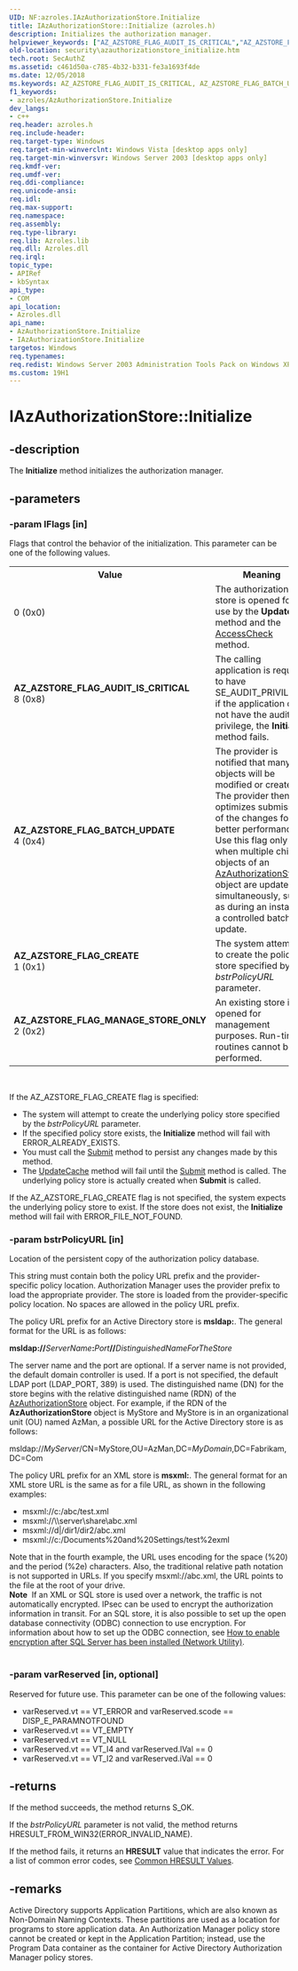 ```yaml
---
UID: NF:azroles.IAzAuthorizationStore.Initialize
title: IAzAuthorizationStore::Initialize (azroles.h)
description: Initializes the authorization manager.
helpviewer_keywords: ["AZ_AZSTORE_FLAG_AUDIT_IS_CRITICAL","AZ_AZSTORE_FLAG_BATCH_UPDATE","AZ_AZSTORE_FLAG_CREATE","AZ_AZSTORE_FLAG_MANAGE_STORE_ONLY","AzAuthorizationStore object [Security]","Initialize method","IAzAuthorizationStore interface [Security]","Initialize method","IAzAuthorizationStore.Initialize","IAzAuthorizationStore::Initialize","Initialize","Initialize method [Security]","Initialize method [Security]","AzAuthorizationStore object","Initialize method [Security]","IAzAuthorizationStore interface","azroles/IAzAuthorizationStore::Initialize","security.azauthorizationstore_initialize"]
old-location: security\azauthorizationstore_initialize.htm
tech.root: SecAuthZ
ms.assetid: c461d50a-c785-4b32-b331-fe3a1693f4de
ms.date: 12/05/2018
ms.keywords: AZ_AZSTORE_FLAG_AUDIT_IS_CRITICAL, AZ_AZSTORE_FLAG_BATCH_UPDATE, AZ_AZSTORE_FLAG_CREATE, AZ_AZSTORE_FLAG_MANAGE_STORE_ONLY, AzAuthorizationStore object [Security],Initialize method, IAzAuthorizationStore interface [Security],Initialize method, IAzAuthorizationStore.Initialize, IAzAuthorizationStore::Initialize, Initialize, Initialize method [Security], Initialize method [Security],AzAuthorizationStore object, Initialize method [Security],IAzAuthorizationStore interface, azroles/IAzAuthorizationStore::Initialize, security.azauthorizationstore_initialize
f1_keywords:
- azroles/AzAuthorizationStore.Initialize
dev_langs:
- c++
req.header: azroles.h
req.include-header: 
req.target-type: Windows
req.target-min-winverclnt: Windows Vista [desktop apps only]
req.target-min-winversvr: Windows Server 2003 [desktop apps only]
req.kmdf-ver: 
req.umdf-ver: 
req.ddi-compliance: 
req.unicode-ansi: 
req.idl: 
req.max-support: 
req.namespace: 
req.assembly: 
req.type-library: 
req.lib: Azroles.lib
req.dll: Azroles.dll
req.irql: 
topic_type:
- APIRef
- kbSyntax
api_type:
- COM
api_location:
- Azroles.dll
api_name:
- AzAuthorizationStore.Initialize
- IAzAuthorizationStore.Initialize
targetos: Windows
req.typenames: 
req.redist: Windows Server 2003 Administration Tools Pack on Windows XP
ms.custom: 19H1
---
```


# IAzAuthorizationStore::Initialize


## -description


The <b>Initialize</b> method initializes the authorization manager.


## -parameters




### -param lFlags [in]

Flags that control the behavior of the initialization. This parameter can be one of the following values.

<table>
<tr>
<th>Value</th>
<th>Meaning</th>
</tr>
<tr>
<td width="40%">
<dl>
<dt>0 (0x0)</dt>
</dl>
</td>
<td width="60%">
The authorization store is opened for use by the <b>Update</b> method and the <a href="https://docs.microsoft.com/windows/desktop/api/azroles/nf-azroles-iazclientcontext-accesscheck">AccessCheck</a> method.

</td>
</tr>
<tr>
<td width="40%"><a id="AZ_AZSTORE_FLAG_AUDIT_IS_CRITICAL"></a><a id="az_azstore_flag_audit_is_critical"></a><dl>
<dt><b>AZ_AZSTORE_FLAG_AUDIT_IS_CRITICAL</b></dt>
<dt>8 (0x8)</dt>
</dl>
</td>
<td width="60%">
The calling application is required to have SE_AUDIT_PRIVILEGE; if the application does not have the audit privilege, the <b>Initialize</b> method fails.

</td>
</tr>
<tr>
<td width="40%"><a id="AZ_AZSTORE_FLAG_BATCH_UPDATE"></a><a id="az_azstore_flag_batch_update"></a><dl>
<dt><b>AZ_AZSTORE_FLAG_BATCH_UPDATE</b></dt>
<dt>4 (0x4)</dt>
</dl>
</td>
<td width="60%">
The provider is notified that many objects will be modified or created. The provider then optimizes submission of the changes for better performance. Use this flag only when multiple child objects of an <a href="https://docs.microsoft.com/windows/desktop/api/azroles/nn-azroles-iazauthorizationstore">AzAuthorizationStore</a> object are updated  simultaneously, such as during an install or a controlled batch update.

</td>
</tr>
<tr>
<td width="40%"><a id="AZ_AZSTORE_FLAG_CREATE"></a><a id="az_azstore_flag_create"></a><dl>
<dt><b>AZ_AZSTORE_FLAG_CREATE</b></dt>
<dt>1 (0x1)</dt>
</dl>
</td>
<td width="60%">
The system attempts to create the policy store specified by the <i>bstrPolicyURL</i> parameter.

</td>
</tr>
<tr>
<td width="40%"><a id="AZ_AZSTORE_FLAG_MANAGE_STORE_ONLY"></a><a id="az_azstore_flag_manage_store_only"></a><dl>
<dt><b>AZ_AZSTORE_FLAG_MANAGE_STORE_ONLY</b></dt>
<dt>2 (0x2)</dt>
</dl>
</td>
<td width="60%">
An existing store is opened for management purposes. Run-time routines cannot  be performed.

</td>
</tr>
</table>
 

If the AZ_AZSTORE_FLAG_CREATE flag is specified:

<ul>
<li>The system will attempt to create the underlying policy store specified by the <i>bstrPolicyURL</i> parameter.</li>
<li>If the specified policy store exists, the <b>Initialize</b> method will fail with ERROR_ALREADY_EXISTS. </li>
<li>You must call the <a href="https://docs.microsoft.com/windows/desktop/api/azroles/nf-azroles-iazauthorizationstore-submit">Submit</a> method to persist any changes made by this method.</li>
<li>The <a href="https://docs.microsoft.com/windows/desktop/api/azroles/nf-azroles-iazauthorizationstore-updatecache">UpdateCache</a> method will fail until the <a href="https://docs.microsoft.com/windows/desktop/api/azroles/nf-azroles-iazauthorizationstore-submit">Submit</a> method is called. The underlying policy store is actually created when <b>Submit</b> is called.</li>
</ul>
If the AZ_AZSTORE_FLAG_CREATE flag is not specified, the system expects the underlying policy store to exist. If the store does not exist, the <b>Initialize</b> method will fail with ERROR_FILE_NOT_FOUND.


### -param bstrPolicyURL [in]

Location of the persistent copy of the authorization policy database.

This string must contain both the policy URL prefix and the provider-specific policy location. Authorization Manager uses the provider prefix to load the appropriate provider. The store is loaded from the provider-specific policy location. No spaces are allowed in the policy URL prefix.

The policy URL prefix for an Active Directory store is <b>msldap:</b>. The general format for the URL  is as follows:

<b>msldap://</b><i>ServerName</i><b>:</b><i>Port</i><b>//</b><i>DistinguishedNameForTheStore</i>

The server name and the port are optional. If a server name is not provided, the default domain controller is used. If a port is not specified, the default LDAP port (LDAP_PORT, 389) is used. The distinguished name (DN) for the store begins with the relative distinguished name (RDN) of the <a href="https://docs.microsoft.com/windows/desktop/api/azroles/nn-azroles-iazauthorizationstore">AzAuthorizationStore</a> object. For example, if the RDN of the <b>AzAuthorizationStore</b> object is MyStore and MyStore is in an organizational unit (OU) named AzMan, a possible URL for the Active Directory store is as follows:

msldap://<i>MyServer</i>/CN=MyStore,OU=AzMan,DC=<i>MyDomain</i>,DC=Fabrikam,DC=Com

The policy URL prefix for an XML store is <b>msxml:</b>.  The general format for an XML store URL is the same as for a file URL, as shown in the following examples:  


<ul>
<li>msxml://c:/abc/test.xml</li>
<li>msxml://\\server\share\abc.xml</li>
<li>msxml://d|/dir1/dir2/abc.xml</li>
<li>msxml://c:/Documents%20and%20Settings/test%2exml</li>
</ul>
Note that in the fourth example, the URL uses encoding for the space (%20) and the period (%2e) characters. Also, the traditional relative path notation is not supported in URLs. If you specify msxml://abc.xml, the URL points to the file at the root of your drive.

<div class="alert"><b>Note</b>  If an XML or SQL store is used over a network, the traffic is not automatically encrypted. IPsec can be used to encrypt the authorization information in transit. For an SQL store, it is also possible to set up the open database connectivity (ODBC) connection to use encryption. For information about how to set up the ODBC connection, see <a href="https://msdn.microsoft.com/library/aa198230.aspx">How to enable encryption after SQL Server has been installed (Network Utility)</a>.</div>
<div> </div>

### -param varReserved [in, optional]

Reserved for future use. This parameter can be one of the following values:

<ul>
<li>varReserved.vt == VT_ERROR and varReserved.scode == DISP_E_PARAMNOTFOUND</li>
<li>varReserved.vt == VT_EMPTY</li>
<li>varReserved.vt == VT_NULL</li>
<li>varReserved.vt == VT_I4 and varReserved.lVal == 0</li>
<li>varReserved.vt == VT_I2 and varReserved.iVal == 0</li>
</ul>

## -returns



 If the method succeeds, the method returns S_OK.

If the <i>bstrPolicyURL</i> parameter is not valid, the method returns HRESULT_FROM_WIN32(ERROR_INVALID_NAME).

If the method fails, it returns an <b>HRESULT</b> value that indicates the error. For a list of common error codes, see <a href="https://docs.microsoft.com/windows/desktop/SecCrypto/common-hresult-values">Common HRESULT Values</a>.




## -remarks



Active Directory supports Application Partitions, which are also known as Non-Domain Naming Contexts. These partitions are used as a location for programs to store application data. An Authorization Manager policy store cannot be created or kept in the Application Partition; instead, use the Program Data container as the container for Active Directory Authorization Manager policy stores.



